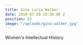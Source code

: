 ```yaml
---
title: Gina Luria Walker
date: 2016-07-20 15:36:00 Z
position: 22
image: "/uploads/gina-walker.jpg"
---
```


Women's Intellectual History
